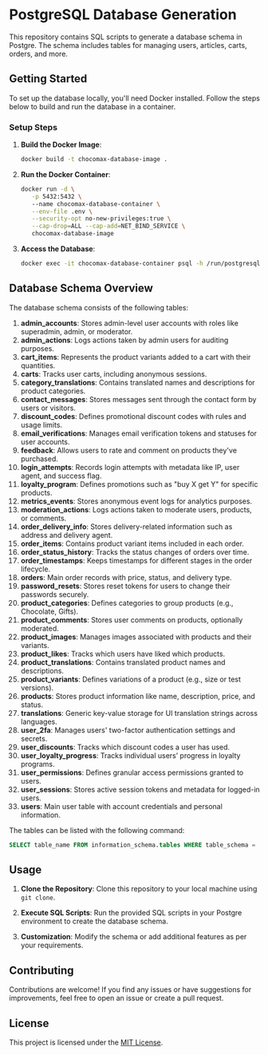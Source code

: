 # PostgreSQL Database Generation

This repository contains SQL scripts to generate a database schema in Postgre.
The schema includes tables for managing users, articles, carts, orders, and more.

## Getting Started

To set up the database locally, you'll need Docker installed. Follow the steps below to build and run the database in a container.

### Setup Steps

1. **Build the Docker Image**:

   ```bash
   docker build -t chocomax-database-image .
   ```

2. **Run the Docker Container**:

   ```bash
   docker run -d \
      -p 5432:5432 \ 
      --name chocomax-database-container \
      --env-file .env \
      --security-opt no-new-privileges:true \
      --cap-drop=ALL --cap-add=NET_BIND_SERVICE \
      chocomax-database-image
   ```

3. **Access the Database**:

   ```bash
   docker exec -it chocomax-database-container psql -h /run/postgresql -U postgres -d chocomax
   ```

## Database Schema Overview

The database schema consists of the following tables:

1. **admin_accounts**: Stores admin-level user accounts with roles like superadmin, admin, or moderator.
2. **admin_actions**: Logs actions taken by admin users for auditing purposes.
3. **cart_items**: Represents the product variants added to a cart with their quantities.
4. **carts**: Tracks user carts, including anonymous sessions.
5. **category_translations**: Contains translated names and descriptions for product categories.
6. **contact_messages**: Stores messages sent through the contact form by users or visitors.
7. **discount_codes**: Defines promotional discount codes with rules and usage limits.
8. **email_verifications**: Manages email verification tokens and statuses for user accounts.
9. **feedback**: Allows users to rate and comment on products they've purchased.
10. **login_attempts**: Records login attempts with metadata like IP, user agent, and success flag.
11. **loyalty_program**: Defines promotions such as "buy X get Y" for specific products.
12. **metrics_events**: Stores anonymous event logs for analytics purposes.
13. **moderation_actions**: Logs actions taken to moderate users, products, or comments.
14. **order_delivery_info**: Stores delivery-related information such as address and delivery agent.
15. **order_items**: Contains product variant items included in each order.
16. **order_status_history**: Tracks the status changes of orders over time.
17. **order_timestamps**: Keeps timestamps for different stages in the order lifecycle.
18. **orders**: Main order records with price, status, and delivery type.
19. **password_resets**: Stores reset tokens for users to change their passwords securely.
20. **product_categories**: Defines categories to group products (e.g., Chocolate, Gifts).
21. **product_comments**: Stores user comments on products, optionally moderated.
22. **product_images**: Manages images associated with products and their variants.
23. **product_likes**: Tracks which users have liked which products.
24. **product_translations**: Contains translated product names and descriptions.
25. **product_variants**: Defines variations of a product (e.g., size or test versions).
26. **products**: Stores product information like name, description, price, and status.
27. **translations**: Generic key-value storage for UI translation strings across languages.
28. **user_2fa**: Manages users' two-factor authentication settings and secrets.
29. **user_discounts**: Tracks which discount codes a user has used.
30. **user_loyalty_progress**: Tracks individual users’ progress in loyalty programs.
31. **user_permissions**: Defines granular access permissions granted to users.
32. **user_sessions**: Stores active session tokens and metadata for logged-in users.
33. **users**: Main user table with account credentials and personal information.

The tables can be listed with the following command:

```sql
SELECT table_name FROM information_schema.tables WHERE table_schema = 'public';
```

## Usage

1. **Clone the Repository**: Clone this repository to your local machine using `git clone`.

2. **Execute SQL Scripts**: Run the provided SQL scripts in your Postgre environment to create the database schema.

3. **Customization**: Modify the schema or add additional features as per your requirements.

## Contributing

Contributions are welcome! If you find any issues or have suggestions for improvements, feel free to open an issue or create a pull request.

## License

This project is licensed under the [MIT License](LICENSE).
